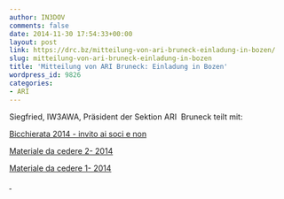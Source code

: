 ```yaml
---
author: IN3DOV
comments: false
date: 2014-11-30 17:54:33+00:00
layout: post
link: https://drc.bz/mitteilung-von-ari-bruneck-einladung-in-bozen/
slug: mitteilung-von-ari-bruneck-einladung-in-bozen
title: 'Mitteilung von ARI Bruneck: Einladung in Bozen'
wordpress_id: 9826
categories:
- ARI
---
```


Siegfried, IW3AWA, Präsident der Sektion ARI  Bruneck teilt mit:

[Bicchierata 2014 - invito ai soci e non](https://drc.bz/wp-content/uploads/2014/11/Bicchierata-2014-invito-ai-soci-e-non.pdf)

[Materiale da cedere 2- 2014](https://drc.bz/wp-content/uploads/2014/11/Materiale-da-cedere-2-2014.pdf)

[Materiale da cedere 1- 2014](https://drc.bz/wp-content/uploads/2014/11/Materiale-da-cedere-1-2014.pdf)



[ ](https://drc.bz/wp-content/uploads/2014/11/Bicchierata-2014-invito-ai-soci-e-non.pdf)


